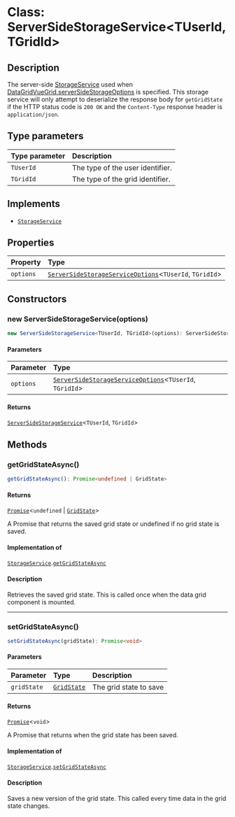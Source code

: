 # Class: ServerSideStorageService\<TUserId, TGridId\>

## Description

The server-side [StorageService](../interfaces/StorageService.md) used when [DataGridVueGrid.serverSideStorageOptions](../DataGridVueGrid/README.md) is specified.
This storage service will only attempt to deserialize the response body for `getGridState`
if the HTTP status code is `200 OK` and the `Content-Type` response header is `application/json`.

## Type parameters

| Type parameter | Description |
| :------ | :------ |
| `TUserId` | The type of the user identifier. |
| `TGridId` | The type of the grid identifier. |

## Implements

- [`StorageService`](../interfaces/StorageService.md)

## Properties

| Property | Type |
| :------ | :------ |
| `options` | [`ServerSideStorageServiceOptions`](../interfaces/ServerSideStorageServiceOptions.md)\<`TUserId`, `TGridId`\> |

## Constructors

### new ServerSideStorageService(options)

```ts
new ServerSideStorageService<TUserId, TGridId>(options): ServerSideStorageService<TUserId, TGridId>
```

#### Parameters

| Parameter | Type |
| :------ | :------ |
| `options` | [`ServerSideStorageServiceOptions`](../interfaces/ServerSideStorageServiceOptions.md)\<`TUserId`, `TGridId`\> |

#### Returns

[`ServerSideStorageService`](ServerSideStorageService.md)\<`TUserId`, `TGridId`\>

## Methods

### getGridStateAsync()

```ts
getGridStateAsync(): Promise<undefined | GridState>
```

#### Returns

[`Promise`](https://developer.mozilla.org/docs/Web/JavaScript/Reference/Global_Objects/Promise)\<`undefined` \| [`GridState`](../interfaces/GridState.md)\>

A Promise that returns the saved grid state or undefined if no grid state is saved.

#### Implementation of

[`StorageService`](../interfaces/StorageService.md).[`getGridStateAsync`](../interfaces/StorageService.md#getgridstateasync)

#### Description

Retrieves the saved grid state. This is called once when the data grid component is mounted.

***

### setGridStateAsync()

```ts
setGridStateAsync(gridState): Promise<void>
```

#### Parameters

| Parameter | Type | Description |
| :------ | :------ | :------ |
| `gridState` | [`GridState`](../interfaces/GridState.md) | The grid state to save |

#### Returns

[`Promise`](https://developer.mozilla.org/docs/Web/JavaScript/Reference/Global_Objects/Promise)\<`void`\>

A Promise that returns when the grid state has been saved.

#### Implementation of

[`StorageService`](../interfaces/StorageService.md).[`setGridStateAsync`](../interfaces/StorageService.md#setgridstateasync)

#### Description

Saves a new version of the grid state. This called every time data in the grid state changes.

